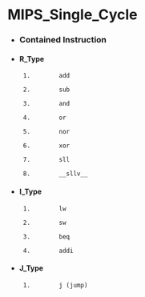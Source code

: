 # MIPS_Single_Cycle


- ###    Contained Instruction

- ####   R_Type

       1.        add       

       2.        sub       

       3.        and      

       4.        or

       5.        nor       

       6.        xor 

       7.        sll      

       8.        __sllv__ 

- ####   I_Type

       1.        lw

       2.        sw    

       3.        beq  

       4.        addi 

- ####   J_Type

       1.        j (jump)



